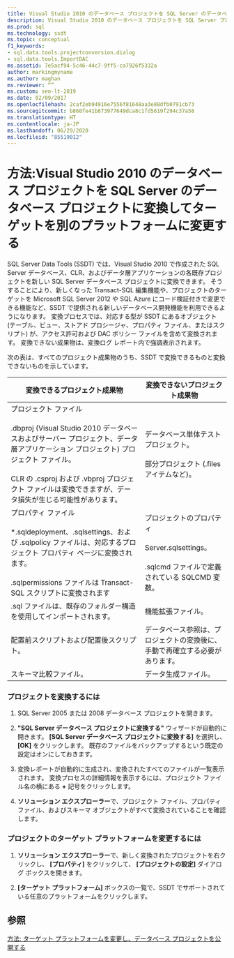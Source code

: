 ```yaml
---
title: Visual Studio 2010 のデータベース プロジェクトを SQL Server のデータベース プロジェクトに変換する
description: Visual Studio 2010 のデータベース プロジェクトを SQL Server プロジェクトに変換して、ターゲットを別のプラットフォームに変更します。 SSDT で変換可能または変換できないオブジェクトを確認します。
ms.prod: sql
ms.technology: ssdt
ms.topic: conceptual
f1_keywords:
- sql.data.tools.projectconversion.dialog
- sql.data.tools.ImportDAC
ms.assetid: 7e5acf94-5c46-44c7-9ff5-ca7926f5332a
author: markingmyname
ms.author: maghan
ms.reviewer: “”
ms.custom: seo-lt-2019
ms.date: 02/09/2017
ms.openlocfilehash: 2caf2eb94916e7556f81648aa3e88dfb0791cb73
ms.sourcegitcommit: b860fe41b873977649dca8c1fd5619f294c37a58
ms.translationtype: HT
ms.contentlocale: ja-JP
ms.lasthandoff: 06/29/2020
ms.locfileid: "85519012"
---
```

# <a name="how-to-convert-a-visual-studio-2010-database-projects-to-sql-server-database-projects-and-retarget-to-a-different-platform"></a>方法:Visual Studio 2010 のデータベース プロジェクトを SQL Server のデータベース プロジェクトに変換してターゲットを別のプラットフォームに変更する

SQL Server Data Tools (SSDT) では、Visual Studio 2010 で作成された SQL Server データベース、CLR、およびデータ層アプリケーションの各既存プロジェクトを新しい SQL Server データベース プロジェクトに変換できます。 そうすることにより、新しくなった Transact\-SQL 編集機能や、プロジェクトのターゲットを Microsoft SQL Server 2012 や SQL Azure にコード検証付きで変更できる機能など、SSDT で提供される新しいデータベース開発機能を利用できるようになります。 変換プロセスでは、対応する型が SSDT にあるオブジェクト (テーブル、ビュー、ストアド プロシージャ、プロパティ ファイル、またはスクリプト) が、アクセス許可および DAC ポリシー ファイルを含めて変換されます。 変換できない成果物は、変換ログ レポート内で強調表示されます。  
  
次の表は、すべてのプロジェクト成果物のうち、SSDT で変換できるものと変換できないものを示しています。  
  
|変換できるプロジェクト成果物|変換できないプロジェクト成果物|  
|-------------------------------------------|----------------------------------------------|  
|プロジェクト ファイル<br /><br />.dbproj (Visual Studio 2010 データベースおよびサーバー プロジェクト、データ層アプリケーション プロジェクト) プロジェクト ファイル。<br /><br />CLR の .csproj および .vbproj プロジェクト ファイルは変換できますが、データ損失が生じる可能性があります。|データベース単体テスト プロジェクト。<br /><br />部分プロジェクト (.files アイテムなど)。|  
|プロパティ ファイル<br /><br />*.sqldeployment、.sqlsettings、および .sqlpolicy ファイルは、対応するプロジェクト プロパティ ページに変換されます。<br /><br />.sqlpermissions ファイルは Transact\-SQL スクリプトに変換されます|プロジェクトのプロパティ<br /><br />Server.sqlsettings。<br /><br />.sqlcmd ファイルで定義されている SQLCMD 変数。|  
|.sql ファイルは、既存のフォルダー構造を使用してインポートされます。|機能拡張ファイル。|  
|配置前スクリプトおよび配置後スクリプト。|データベース参照は、プロジェクトの変換後に、手動で再確立する必要があります。|  
|スキーマ比較ファイル。|データ生成ファイル。|  
  
### <a name="to-convert-a-project"></a>プロジェクトを変換するには  
  
1.  SQL Server 2005 または 2008 データベース プロジェクトを開きます。  
  
2.  **"SQL Server データベース プロジェクトに変換する"** ウィザードが自動的に開きます。 **[SQL Server データベース プロジェクトに変換する]** を選択し、 **[OK]** をクリックします。 既存のファイルをバックアップするという既定の設定はオンにしておきます。  
  
3.  変換レポートが自動的に生成され、変換されたすべてのファイルが一覧表示されます。 変換プロセスの詳細情報を表示するには、プロジェクト ファイル名の横にある **+** 記号をクリックします。  
  
4.  **ソリューション エクスプローラー**で、プロジェクト ファイル、プロパティ ファイル、およびスキーマ オブジェクトがすべて変換されていることを確認します。  
  
### <a name="to-change-a-projects-target-platform"></a>プロジェクトのターゲット プラットフォームを変更するには  
  
1.  **ソリューション エクスプローラー**で、新しく変換されたプロジェクトを右クリックし、 **[プロパティ]** をクリックして、 **[プロジェクトの設定]** ダイアログ ボックスを開きます。  
  
2.  **[ターゲット プラットフォーム]** ボックスの一覧で、SSDT でサポートされている任意のプラットフォームをクリックします。  
  
## <a name="see-also"></a>参照  
[方法:  ターゲット プラットフォームを変更し、データベース プロジェクトを公開する](../ssdt/how-to-change-target-platform-and-publish-a-database-project.md)  
  

